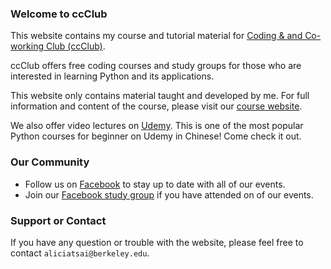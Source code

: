 ### Welcome to ccClub

This website contains my course and tutorial material for [Coding & and Co-working Club (ccClub)](http://www.ccclub.io/home/).

ccClub offers free coding courses and study groups for those who are interested in learning Python and its applications.

This website only contains material taught and developed by me. For full information and content of the course, please visit our [course website](http://www.ccclub.io/home/).

We also offer video lectures on [Udemy](https://www.udemy.com/ccclub-python-for-beginners/learn/v4/overview). This is one of the most popular Python courses for beginner on Udemy in Chinese! Come check it out.


### Our Community

- Follow us on [Facebook](https://www.facebook.com/ccClub-Python%E8%AE%80%E6%9B%B8%E6%9C%83-143844616425619/) to stay up to date with all of our events.
- Join our [Facebook study group](https://www.facebook.com/groups/1972307859754060/) if you have attended on of our events.

### Support or Contact

If you have any question or trouble with the website, please feel free to contact `aliciatsai@berkeley.edu`.
